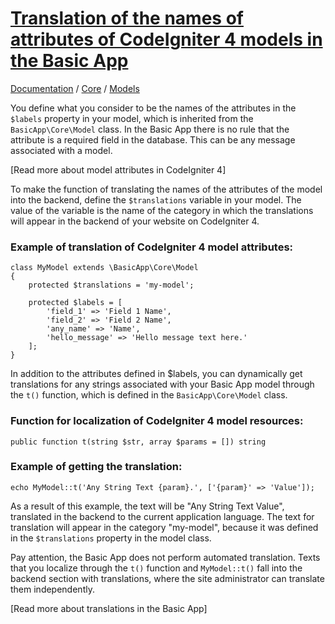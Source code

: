 ﻿# [Translation of the names of attributes of CodeIgniter 4 models in the Basic App](http://basic-app.com/docs/core/models/translate-attribute-labels.md)

[Documentation](/docs) / [Core](/docs/core) / [Models](/docs/core/models)

You define what you consider to be the names of the attributes in the `$labels` property in your model, which is inherited from the `BasicApp\Core\Model` class. In the Basic App there is no rule that the attribute is a required field in the database. This can be any message associated with a model.

[Read more about model attributes in CodeIgniter 4]

To make the function of translating the names of the attributes of the model into the backend, define the `$translations` variable in your model. The value of the variable is the name of the category in which the translations will appear in the backend of your website on CodeIgniter 4. 

### Example of translation of CodeIgniter 4 model attributes:

```
class MyModel extends \BasicApp\Core\Model
{
    protected $translations = 'my-model';

	protected $labels = [
		'field_1' => 'Field 1 Name',
		'field_2' => 'Field 2 Name',
		'any_name' => 'Name',
		'hello_message' => 'Hello message text here.'
	];
}
```

In addition to the attributes defined in $labels, you can dynamically get translations for any strings associated with your Basic App model through the `t()` function, which is defined in the `BasicApp\Core\Model` class.

### Function for localization of CodeIgniter 4 model resources:

```
public function t(string $str, array $params = []) string
```

### Example of getting the translation:

```
echo MyModel::t('Any String Text {param}.', ['{param}' => 'Value']); 
```

As a result of this example, the text will be "Any String Text Value", translated in the backend to the current application language. The text for translation will appear in the category "my-model", because it was defined in the `$translations` property in the model class.

Pay attention, the Basic App does not perform automated translation. Texts that you localize through the `t()` function and `MyModel::t()` fall into the backend section with translations, where the site administrator can translate them independently.

[Read more about translations in the Basic App]